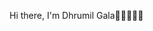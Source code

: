 Hi there, I'm Dhrumil Gala👋🏼👨🏻‍💻

<!---
About me 🤓
A tech enthusiast with passion to solve problems and to make things. Proven skills in Web Development,Machine Learning,Java, Python, JavaScript with work experience in various organizations and startups and I believe that I am a versatile learner and can get going with any sort of work.
--->
